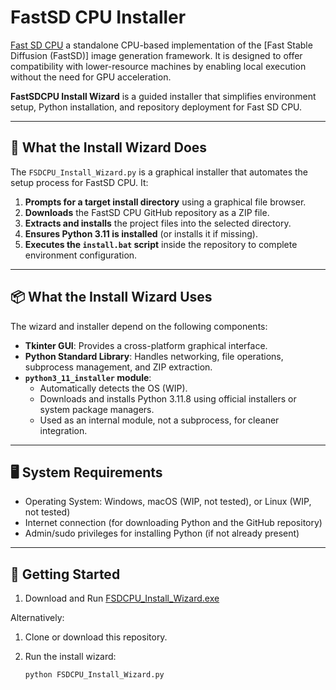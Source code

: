 # FastSD CPU Installer

[Fast SD CPU](https://github.com/rupeshs/fastsdcpu) a standalone CPU-based implementation of the [Fast Stable Diffusion (FastSD)] image generation framework. It is designed to offer compatibility with lower-resource machines by enabling local execution without the need for GPU acceleration.

**FastSDCPU Install Wizard** is a guided installer that simplifies environment setup, Python installation, and repository deployment for Fast SD CPU.

---

## 🧰 What the Install Wizard Does

The `FSDCPU_Install_Wizard.py` is a graphical installer that automates the setup process for FastSD CPU. It:

1. **Prompts for a target install directory** using a graphical file browser.
2. **Downloads** the FastSD CPU GitHub repository as a ZIP file.
3. **Extracts and installs** the project files into the selected directory.
4. **Ensures Python 3.11 is installed** (or installs it if missing).
5. **Executes the `install.bat` script** inside the repository to complete environment configuration.

---

## 📦 What the Install Wizard Uses

The wizard and installer depend on the following components:

- **Tkinter GUI**: Provides a cross-platform graphical interface.
- **Python Standard Library**: Handles networking, file operations, subprocess management, and ZIP extraction.
- **`python3_11_installer` module**:
  - Automatically detects the OS (WIP).
  - Downloads and installs Python 3.11.8 using official installers or system package managers.
  - Used as an internal module, not a subprocess, for cleaner integration.

---

## 🖥 System Requirements

- Operating System: Windows, macOS (WIP, not tested), or Linux (WIP, not tested)
- Internet connection (for downloading Python and the GitHub repository)
- Admin/sudo privileges for installing Python (if not already present)

---

## 🚀 Getting Started

1. Download and Run [FSDCPU_Install_Wizard.exe](https://github.com/Necodenomikhon/FSDCPU-Installer/releases/tag/v1.0.0-beta-1)

Alternatively:
1. Clone or download this repository.
2. Run the install wizard:

   ```bash
   python FSDCPU_Install_Wizard.py
